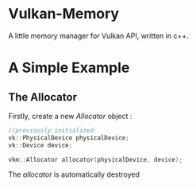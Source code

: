 # Vulkan-Memory
A little memory manager for Vulkan API, written in c++.

# A Simple Example
## The Allocator
Firstly, create a new *Allocator* object :
```c++
//previously initialized
vk::PhysicalDevice physicalDevice;
vk::Device device;

vkm::Allocator allocator(physicalDevice, device);
```
The *allocator* is automatically destroyed
